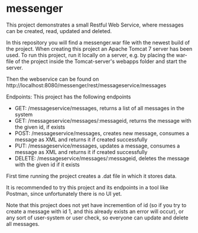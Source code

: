 # messenger
This project demonstrates a small Restful Web Service, where messages can be created, read, updated and deleted. 

In this repository you will find a messenger.war file with the newest build of the project. 
When creating this project an Apache Tomcat 7 server has been used. 
To run this project, run it locally on a server, e.g. by placing the war-file of the project inside the Tomcat-server's 
webapps folder and start the server. 

Then the webservice can be found on 
http://localhost:8080/messenger/rest/messageservice/messages

Endpoints: 
This project has the following endpoints 
- GET: /messageservice/messages, returns a list of all messages in the system 
- GET: /messageservice/messages/:messageid, returns the message with the given id, if exists
- POST: /messageservice/messages, creates new message, consumes a message as XML and returns it if created successfully
- PUT: /messageservice/messages, updates a message, consumes a message as XML and returns it if created successfully
- DELETE: /messageservice/messages/:messageid, deletes the message with the given id if it exists 

First time running the project creates a .dat file in which it stores data.

It is recommended to try this project and its endpoints in a tool like Postman, since unfortunately there is no UI yet. 

Note that this project does not yet have incremention of id (so if you try to create a message with id 1, and this already exists 
an error will occur), or any sort of user-system or user check, so everyone can update and delete all messages. 

